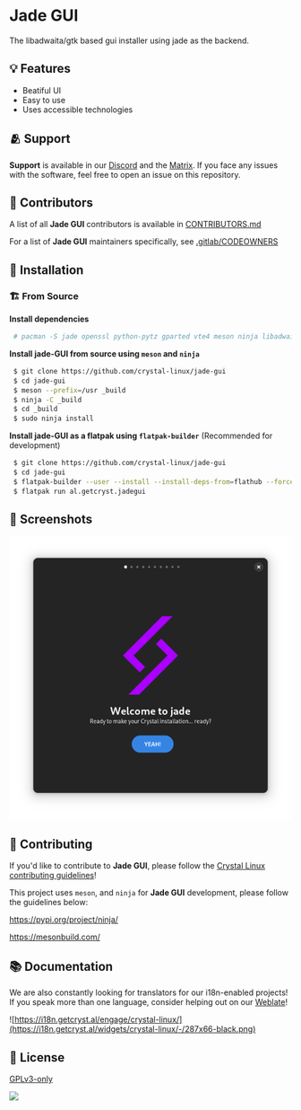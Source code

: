 # Jade GUI

The libadwaita/gtk based gui installer using jade as the backend.

## 💡 Features

- Beatiful UI
- Easy to use
- Uses accessible technologies

## 🫂 Support

**Support** is available in our [Discord](https://getcryst.al/discord) and the [Matrix](https://matrix.to/#/#space:getcryst.al). If you face any issues with the software, feel free to open an issue on this repository.


## 👥 Contributors

A list of all **Jade GUI** contributors is available in [CONTRIBUTORS.md](CONTRIBUTORS.md)

For a list of **Jade GUI** maintainers specifically, see [.gitlab/CODEOWNERS](.gitlab/CODEOWNERS)


## 💾 Installation
### 🏗 From Source

**Install dependencies**

```bash
 # pacman -S jade openssl python-pytz gparted vte4 meson ninja libadwaita desktop-file-utils appstream-glib gtk4
 ```

**Install jade-GUI from source using `meson` and `ninja`**
```bash
 $ git clone https://github.com/crystal-linux/jade-gui
 $ cd jade-gui
 $ meson --prefix=/usr _build
 $ ninja -C _build
 $ cd _build
 $ sudo ninja install
```

**Install jade-GUI as a flatpak using `flatpak-builder`** (Recommended for development)
```sh
 $ git clone https://github.com/crystal-linux/jade-gui
 $ cd jade-gui
 $ flatpak-builder --user --install --install-deps-from=flathub --force-clean build-dir al.getcryst.jadegui.yml
 $ flatpak run al.getcryst.jadegui
```
## 📸 Screenshots

![App Screenshot](main-page-screenshot.png)


## 🙌 Contributing

If you'd like to contribute to **Jade GUI**, please follow the [Crystal Linux contributing guidelines](https://git.getcryst.al/crystal/info/-/blob/main/CONTRIBUTING.md)!

This project uses `meson`, and `ninja` for **Jade GUI** development, please follow the guidelines below:

https://pypi.org/project/ninja/

https://mesonbuild.com/

## 📚 Documentation
We are also constantly looking for translators for our i18n-enabled projects! If you speak more than one language, consider helping out on our [Weblate](https://i18n.getcryst.al)!

![https://i18n.getcryst.al/engage/crystal-linux/](https://i18n.getcryst.al/widgets/crystal-linux/-/287x66-black.png)


## 📜 License

[GPLv3-only](https://choosealicense.com/licenses/gpl-3.0/)

![](https://git.getcryst.al/crystal/misc/branding/-/raw/main/banners/README-banner.png)
